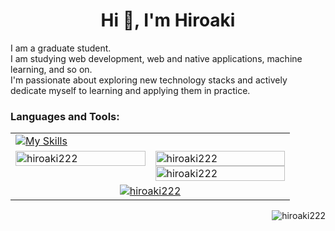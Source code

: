 <h1 align="center">Hi 👋, I'm Hiroaki</h1>

I am a graduate student.  
I am studying web development, web and native applications, machine learning, and so on.  
I'm passionate about exploring new technology stacks and actively dedicate myself to learning and applying them in practice.

<h3 align="left">Languages and Tools:</h3>
<table>
  <tr>
    <td colspan="2">
    <!-- anaconda,apple,arduino,astro,aws,azure,bash,bun,c,cpp,cloudflare,css,docker,firebase,flutter,git,github,html,js,kotlin,latex,md,matlab,mongodb,mysql,nextjs,nginx,nodejs,npm,obsidian,pnpm,postgres,prisma,py,pytorch,raspberrypi,react,remix,sqlite,supabase,sklearn,selenium,tailwind,tauri,ts,ubuntu,vercel,vite,vscode,windows -->
      <a href="https://skillicons.dev"><img src="https://skillicons.dev/icons?i=anaconda,apple,arduino,astro,aws,azure,bash,bun,c,cpp,cloudflare,css,docker,firebase,flutter,git,github,html,js,kotlin,latex,md,matlab,mongodb,mysql,nextjs,nginx,nodejs,npm,obsidian,pnpm,postgres,prisma,py,pytorch,raspberrypi,react,remix,sqlite,supabase,sklearn,selenium,tailwind,tauri,ts,ubuntu,vercel,vite,vscode,windows" alt="My Skills" /></a>
    </td>
  </tr>
  <tr>
    <td width="50%" valign="top">
      <img width="100%" src="https://github-readme-stats.vercel.app/api/top-langs?username=hiroaki222&show_icons=true&locale=en&layout=compact&theme=dark" alt="hiroaki222" />
    </td>
    <td width="50%" valign="top">
      <img width="100%" src="https://github-readme-stats.vercel.app/api?username=hiroaki222&show_icons=true&locale=en&theme=dark" alt="hiroaki222" />
      <img width="100%" src="https://github-readme-streak-stats.herokuapp.com/?user=hiroaki222&theme=dark" alt="hiroaki222" />
    </td>
  </tr>
  <tr>
    <td colspan="2" align="center">
      <a href="https://github.com/ryo-ma/github-profile-trophy"><img src="https://github-profile-trophy.vercel.app/?username=hiroaki222&theme=onedark&column=9" alt="hiroaki222" /></a>
    </td>
  </tr>
</table>

<p align="right"> <img src="https://komarev.com/ghpvc/?username=hiroaki222&label=Profile%20views&color=0e75b6&style=flat" alt="hiroaki222" /> </p>
